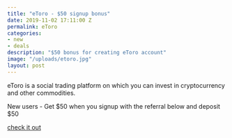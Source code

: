 ```yaml
---
title: "eToro - $50 signup bonus"
date: 2019-11-02 17:11:00 Z
permalink: eToro
categories:
- new
- deals
description: "$50 bonus for creating eToro account"
image: "/uploads/etoro.jpg"
layout: post
---
```


eToro is a social trading platform on which you can invest in cryptocurrency and other commodities.

New users - Get $50 when you signup with the referral below and deposit $50

[check it out](https://etoro.tw/33SvI7y)